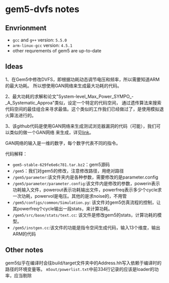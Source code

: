 # gem5-dvfs notes

## Envrionment

- `gcc` and `g++` version: `5.5.0`
- `arm-linux-gcc` version: `4.5.1`
- other requrements of gem5 are up-to-date

## Ideas

1、在Gem5中修改DVFS，即根据功耗动态调节电压和频率，所以需要知道ARM的最大功耗。
所以想使用GAN网络来生成最大功耗的代码。

2、最大功耗的求解和论文"System-level_Max_Power_SYMPO_-_A_Systematic_Approa"类似，设定一个特定的代码空间，
通过遗传算法来搜索代码空间的最佳组合来寻求最值。这个类似的工作我们已经做过了，是使用模拟退火算法进行的。

3、该github代码是使用GAN网络来生成测试浏览器漏洞的代码（可能），我们可以类似的做一个GAN网络
来生成，详见[link](https://github.com/13o-bbr-bbq/machine_learning_security/blob/master/Generator)。

GAN网络的输入是一维的数字，每个数字代表不同的指令。

代码解释：
- `gem5-stable-629fe6e6c781.tar.bz2`：gem5源码
- `/gem5`：我们对gem5的修改，注意修改路径，用绝对路径
- `/gem5/parameter`:该文件夹内是各种参数，需要修改的是parameter.config
- `/gem5/parameter/parameter.config`:该文件内是修改的参数，powerin表示功耗输入文件，powerout表示功耗输出文件，powerfreq表示多少个cycle求一次功耗，powervol是电压。其他的是求noise的，不用管
- `/gem5/configs/common/Simulation.py`: 该文件对gem5仿真流程的控制，让其powerfreq个cycle输出一段stats，来计算功耗。
- `/gem5/src/base/stats/text.cc`: 该文件是修改gem5的stats，计算功耗的模型。
- `/gem5/instgen.cc`:该文件的功能是指令空间生成代码，输入13个维度，输出ARM的代码


## Other notes

gem5似乎在编译时会往build/target文件夹中的Address.hh写入依赖于编译时的路径的环境变量等。
`m5out/powerlist.txt`中前334行记录的应该是loader的功率，应当剔除
